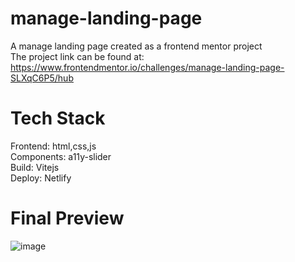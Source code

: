 # manage-landing-page
A manage landing page created as a frontend mentor project  
The project link can be found at: https://www.frontendmentor.io/challenges/manage-landing-page-SLXqC6P5/hub

# Tech Stack
Frontend: html,css,js    
Components: a11y-slider  
Build: Vitejs    
Deploy: Netlify    

# Final Preview
![image](https://user-images.githubusercontent.com/84141920/209925919-fd5e287d-c3c6-428e-ac58-4b4f2fb4e658.png)
